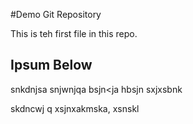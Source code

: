 #Demo Git Repository

This is teh first file in this repo.

## Ipsum Below

snkdnjsa  snjwnjqa bsjn<ja hbsjn sxjxsbnk

skdncwj q
xsjnxakmska,
xsnskl
